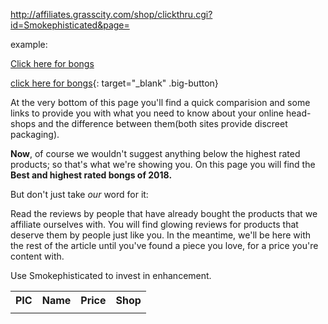 <!---Affiliate Link Base---->

http://affiliates.grasscity.com/shop/clickthru.cgi?id=Smokephisticated&page=

example:

<a target="_blank" href="http://affiliates.grasscity.com/shop/clickthru.cgi?id=Smokephisticated&page=(paste bong page url here)">Click here for bongs</a>

[click here for bongs](http://affiliates.grasscity.com/shop/clickthru.cgi?id=Smokephisticated&page=pastebongpageurlhere){: target="_blank" .big-button}



At the very bottom of this page you'll find a quick comparision and some links to provide you with what you need to know about your online head-shops and the difference between them(both sites provide discreet packaging).

**Now**, of course we wouldn't suggest anything below the highest rated products; so that's what we're showing you. 
On this page you will find the **Best and highest rated bongs of 2018.** 

But don't just take *our* word for it:

Read the reviews by people that have already bought the products that we affiliate ourselves with. You will find glowing reviews for products that deserve them by people just like you. In the meantime, we'll be here with the rest of the article until you've found a piece you love, for a price you're content with.




Use Smokephisticated to invest in enhancement.
<table class="basic-table">
	<tr>
		<th>PIC</th>
		<th>Name</th>
		<th>Price</th> 
		<th>Shop</th>
	</tr>
	<tr>
		<td></td>
		<td></td>
		<td></td>
		<td></td>
	</tr>